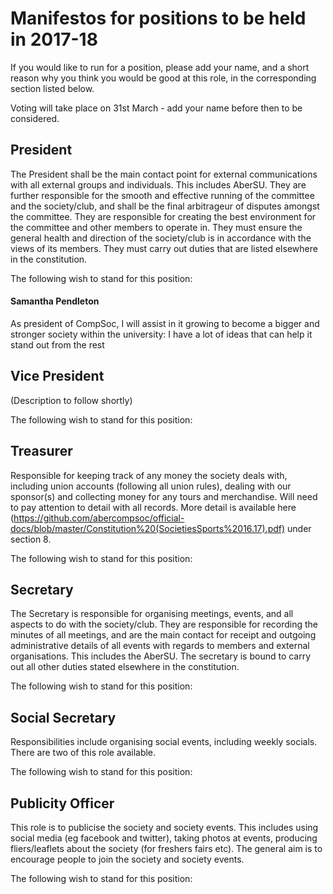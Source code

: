 # Manifestos for positions to be held in 2017-18 
If you would like to run for a position, please add your name, and a short reason
why you think you would be good at this role, in the corresponding section listed below.

Voting will take place on 31st March - add your name before then to be considered.

## President
The President shall be the main contact point for external communications with
all external groups and individuals. This includes AberSU. They are further responsible for the
smooth and effective running of the committee and the society/club, and shall be the final arbitrageur
of disputes amongst the committee. They are responsible for creating the best environment for the
committee and other members to operate in. They must ensure the general health and direction of
the society/club is in accordance with the views of its members. They must carry out duties that are
listed elsewhere in the constitution.

The following wish to stand for this position: 

#### Samantha Pendleton
As president of CompSoc, I will assist in it growing to become a bigger and stronger society within the university: I have a lot of ideas that can help it stand out from the rest
<!---
Example:
### Bob (abc12)
I would make a good president because...
--->

## Vice President
(Description to follow shortly)

The following wish to stand for this position: 

## Treasurer
Responsible for keeping track of any money the society deals with, including union accounts (following all union rules), dealing with our sponsor(s) and collecting money for any tours and merchandise. Will need to pay attention to detail with all records. More detail is available here (https://github.com/abercompsoc/official-docs/blob/master/Constitution%20(SocietiesSports%2016.17).pdf) under section 8.

The following wish to stand for this position: 

## Secretary 
The Secretary is responsible for organising meetings, events, and all aspects to do with the
society/club. They are responsible for recording the minutes of all meetings, and are the main
contact for receipt and outgoing administrative details of all events with regards to members and
external organisations. This includes the AberSU. The secretary is bound to carry out all other
duties stated elsewhere in the constitution.

The following wish to stand for this position: 

## Social Secretary
Responsibilities include organising social events, including weekly socials. There are two of this role available.

The following wish to stand for this position: 

## Publicity Officer
This role is to publicise the society and society events. This includes using social media (eg facebook and twitter), taking photos at events, producing fliers/leaflets about the society (for freshers fairs etc). The general aim is to encourage people to join the society and society events.

The following wish to stand for this position: 

